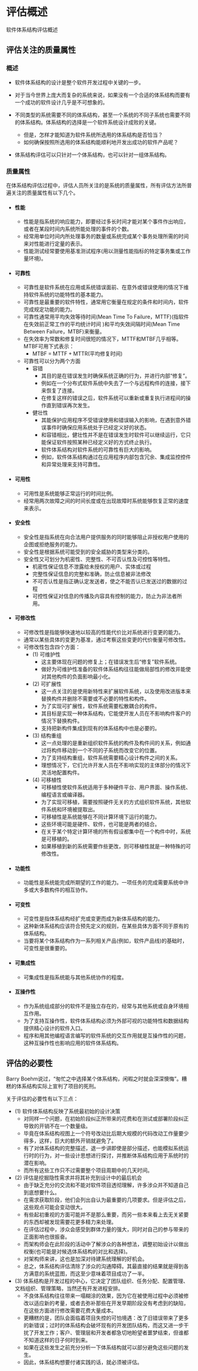 # 评估概述

软件体系结构评估概述

## 评估关注的质量属性

### 概述

- 软件体系结构的设计是整个软件开发过程中关键的一步。

- 对于当今世界上庞大而复杂的系统来说，如果没有一个合适的体系结构而要有一个成功的软件设计几乎是不可想象的。

- 不同类型的系统需要不同的体系结构，甚至一个系统的不同子系统也需要不同的体系结构。体系结构的选择是一个软件系统设计成败的关键。
  - 但是，怎样才能知道为软件系统所选用的体系结构是否恰当？
  - 如何确保按照所选用的体系结构能顺利地开发出成功的软件产品呢？

- 体系结构评估可以只针对一个体系结构，也可以针对一组体系结构。

### 质量属性

在体系结构评估过程中，评估人员所关注的是系统的质量属性，所有评估方法所普遍关注的质量属性有以下几个。
- #### 性能

  - 性能是指系统的响应能力，即要经过多长时间才能对某个事件作出响应，或者在某段时间内系统所能处理的事件的个数。
  - 经常用单位时间内所处理事务的数量或系统完成某个事务处理所需的时间来对性能进行定量的表示。
  - 性能测试经常要使用基准测试程序(用以测量性能指标的特定事务集或工作量环境)。 
- #### 可靠性

  - 可靠性是软件系统在应用或系统错误面前、在意外或错误使用的情况下维持软件系统的功能特性的基本能力。
  - 可靠性是最重要的软件特性，通常用它衡量在规定的条件和时间内，软件完成规定功能的能力。
  - 可靠性通常用平均失效等待时间(Mean Time To Failure，MTTF)(指软件在失效前正常工作的平均统计时间 )和平均失效间隔时间(Mean Time Between Failure，MTBF)来衡量。
  - 在失效率为常数和修复时间很短的情况下，MTTF和MTBF几乎相等。MTBF可用下式表示：
    - MTBF = MTTF + MTTR(平均修复时间)
  - 可靠性可以分为两个方面
    - 容错
      - 其目的是在错误发生时确保系统正确的行为，并进行内部“修复”。
      - 例如在一个分布式软件系统中失去了一个与远程构件的连接，接下来恢复了连接。
      - 在修复这样的错误之后，软件系统可以重新或重复执行进程间的操作直到错误再次发生。
    - 健壮性
      - 其能保护应用程序不受错误使用和错误输入的影响，在遇到意外错误事件时确保应用系统处于已经定义好的状态。
      - 和容错相比，健壮性并不是在错误发生时软件可以继续运行，它只能保证软件按照某种已经定义好的方式终止执行。
      - 软件体系结构对软件系统的可靠性有巨大的影响。
      - 例如，软件体系结构通过在应用程序内部包含冗余、集成监控控件和异常处理来支持可靠性。
- #### 可用性

  - 可用性是系统能够正常运行的时间比例。
  - 经常用两次故障之间的时间长度或在出现故障时系统能够恢复正常的速度来表示。 
- #### 安全性

  - 安全性是指系统在向合法用户提供服务的同时能够阻止非授权用户使用的企图或拒绝服务的能力。
  - 安全性是根据系统可能受到的安全威胁的类型来分类的。
  - 安全性又可划分为机密性、完整性、不可否认性及可控性等特性。
    - 机密性保证信息不泄露给未授权的用户、实体或过程
    - 完整性保证信息的完整和准确，防止信息被非法修改
    - 不可否认性是指正确认定发送者，使之不能否认已发送过的数据的过程
    - 可控性保证对信息的传播及内容具有控制的能力，防止为非法者所用。
- #### 可修改性

  - 可修改性是指能够快速地以较高的性能代价比对系统进行变更的能力。
  - 通常以某些具体的变更为基准，通过考察这些变更的代价衡量可修改性。
  - 可修改性包含四个方面：
    - (1) 可维护性
      - 这主要体现在问题的修复上；在错误发生后“修复”软件系统。
      - 做好为可维护性准备的软件体系结构往往能做局部性的修改并能使对其他构件的负面影响最小化。
    - (2) 可扩展性
      - 这一点关注的是使用新特性来扩展软件系统，以及使用改进版本来替换构件并删除不需要或不必要的特性和构件。
      - 为了实现可扩展性，软件系统需要松散耦合的构件。
      - 其目标是实现一种体系结构，它能使开发人员在不影响构件客户的情况下替换构件。
      - 支持把新构件集成到现有的体系结构中也是必要的。
    - (3) 结构重组
      - 这一点处理的是重新组织软件系统的构件及构件间的关系，例如通过将构件移动到一个不同的子系统而改变它的位置。
      - 为了支持结构重组，软件系统需要精心设计构件之间的关系。
      - 理想情况下，它们允许开发人员在不影响实现的主体部分的情况下灵活地配置构件。
    - (4) 可移植性
      - 可移植性使软件系统适用于多种硬件平台、用户界面、操作系统、编程语言或编译器。
      - 为了实现可移植，需要按照硬件无关的方式组织软件系统，其他软件系统和环境被提取出。
      - 可移植性是系统能够在不同计算环境下运行的能力。
      - 这些环境可能是硬件、软件，也可能是两者的结合。
      - 在关于某个特定计算环境的所有假设都集中在一个构件中时，系统是可移植的。
      - 如果移植到新的系统需要作些更改，则可移植性就是一种特殊的可修改性。
- #### 功能性

  - 功能性是系统能完成所期望的工作的能力。一项任务的完成需要系统中许多或大多数构件的相互协作。
- #### 可变性

  - 可变性是指体系结构经扩充或变更而成为新体系结构的能力。
  - 这种新体系结构应该符合预先定义的规则，在某些具体方面不同于原有的体系结构。
  - 当要将某个体系结构作为一系列相关产品(例如，软件产品线)的基础时，可变性是很重要的。 
- #### 可集成性

  - 可集成性是指系统能与其他系统协作的程度。
- #### 互操作性

  - 作为系统组成部分的软件不是独立存在的，经常与其他系统或自身环境相互作用。
  - 为了支持互操作性，软件体系结构必须为外部可视的功能特性和数据结构提供精心设计的软件入口。
  - 程序和用其他编程语言编写的软件系统的交互作用就是互操作性的问题，这种互操作性也影响应用的软件体系结构。

## 评估的必要性

Barry Boehm说过，“匆忙之中选择某个体系结构，闲暇之时就会深深懊悔”。糟糕的体系结构实际上宣判了项目的死刑。

关于评估的必要性有以下三点：
- (1) 软件体系结构反映了系统最初始的设计决策
  - 对同样一个问题，在初始阶段纠正所带来的花费和在测试或部署阶段纠正导致的开销不在一个数量级。
  - 毕竟在体系结构视图上一个符号改动比后期大规模的代码改动工作量要少得多，这样，巨大的额外开销就避免了。
  - 有了对体系结构的完整描述，退一步讲即使是部分描述，也能模拟系统运行时的行为，对一些设计思想进行探讨，并推断体系结构应用于系统时的潜在影响。
  - 而所有这些工作只不过需要整个项目周期中的几天时间。
- (2) 评估是挖掘隐性需求并将其补充到设计中的最后机会
  - 由于缺乏充分的交流和不能对软件项目透彻理解，许多涉众并不知道自己到底想要什么。
  - 在需求获取阶段，他们会列出自认为最重要的几项要求。但是评估之后，这些观点可能会变动很大。
  - 有些起初重视的方面可能并不是那么重要，而另一些本来看上去无关紧要的东西却被发现需要花更多精力来处理。 
  - 在评估过程中，涉众会感受到群体力量的强大，同时对自己的参与带来的正面影响也很振奋。
  - 而架构师会在此阶段的活动中了解涉众的各种想法，调整初始设计以做出权衡(也可能是对候选体系结构的对比和选择)。
  - 对架构师来讲，这也是加深对待建系统理解的好机会。
  - 总之，体系结构评估清除了涉众的沟通障碍。其最直接的结果就是得到各方满意的系统蓝图，而这至少意味着项目成功了一半。
- (3) 体系结构是开发过程的中心，它决定了团队组织、任务分配、配置管理、文档组织、管理策略，当然还有开发进程安排。
  - 不良体系结构往往带来一塌糊涂的效果，因为它在被使用过程中必须被修改以适应新的考量，或者去弥补那些在开发早期阶段没有考虑到的缺陷，在这些方面进行修改需要花费大量成本。 
  - 更糟糕的是，团队会面临着项目失控的可怕境遇：改了旧错误带来了更多的新错误；过时的体系结构会破坏现有的开发团队结构，而这又进一步干扰了开发工作；客户、管理层和开发者都急切地盼望者噩梦结束，但谁都不知道这样的日子何时到来。
  - 如果在这些发生之前充分分析一下体系结构就可以部分避免这些问题的发生。
  - 因此，体系结构想要付诸实践的话，就必须被评估。